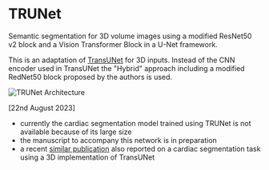 # TRUNet
Semantic segmentation for 3D volume images using a modified ResNet50 v2 block and a Vision Transformer Block in a U-Net framework.

This is an adaptation of [TransUNet](https://arxiv.org/abs/2102.04306) for 3D inputs. Instead of the CNN encoder used in TransUNet the "Hybrid" approach including a modified RedNet50 block proposed by the authors is used.

![TRUNet Architecture](https://github.com/ljollans/TRUNet/blob/main/TRUNet_network/TRUNet_architecture.png)



[22nd August 2023]
- currently the cardiac segmentation model trained using TRUNet is not available because of its large size
- the manuscript to accompany this network is in preparation
- a recent [similar publication](https://www.nature.com/articles/s41598-023-40841-y) also reported on a cardiac segmentation task using a 3D implementation of TransUNet
